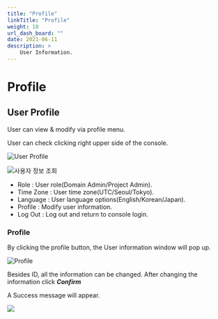 ```yaml
---
title: "Profile"
linkTitle: "Profile"
weight: 10
url_dash_board: "" 
date: 2021-06-11
description: >
    User Information.
---
```


# Profile

## User Profile

User can view & modify via profile menu.

User can check clicking right upper side of the console.

![User Profile](/docs/using_spaceone_console/user_guide/etc/profile_img/2020-08-07-7.12.29-.png)

![&#xC0AC;&#xC6A9;&#xC790; &#xC815;&#xBCF4; &#xC870;&#xD68C;](/docs/using_spaceone_console/user_guide/etc/profile_img/2020-08-07-7.15.34.png)

* Role : User role\(Domain Admin/Project Admin\).
* Time Zone : User time zone\(UTC/Seoul/Tokyo\).
* Language : User language options\(English/Korean/Japan\).
* Profile : Modify user information.
* Log Out : Log out and return to console login.



### Profile

By clicking the profile button, the User information window will pop up.

![Profile](/docs/using_spaceone_console/user_guide/etc/profile_img/2020-02-16-2.37.55.png)

Besides ID, all the information can be changed. After changing the information click _**Confirm**_ 

A Success message will appear.

![](/docs/using_spaceone_console/user_guide/etc/profile_img/2020-02-16-2.40.21.png)






